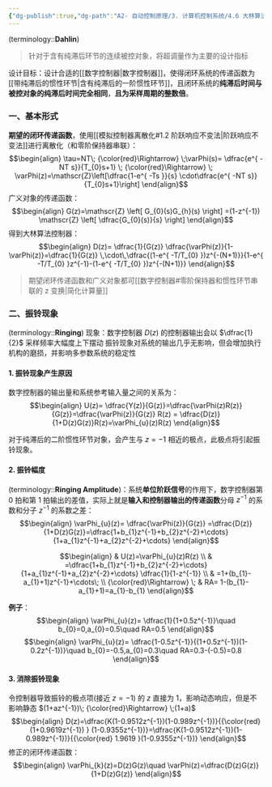 ```yaml
---
{"dg-publish":true,"dg-path":"A2- 自动控制原理/3. 计算机控制系统/4.6 大林算法控制器.md","permalink":"/A2- 自动控制原理/3. 计算机控制系统/4.6 大林算法控制器/","dgPassFrontmatter":true,"noteIcon":"","created":"2025-04-08T09:34:41.000+08:00","updated":"2025-04-24T22:13:47.963+08:00"}
---
```


(terminology::**Dahlin**)
> 针对于含有纯滞后环节的连续被控对象，将超调量作为主要的设计指标

设计目标：设计合适的[[数字控制器\|数字控制器]]，使得闭环系统的传递函数为[[带纯滞后的惯性环节\|含有纯滞后的一阶惯性环节]]，且闭环系统的**纯滞后时间与被控对象的纯滞后时间完全相同**，**且为采样周期的整数倍**。
### 一、基本形式
**期望的闭环传递函数**，使用[[模拟控制器离散化#1.2 阶跃响应不变法\|阶跃响应不变法]]进行离散化（和零阶保持器串联）：
$$\begin{align}
\tau=NT\; {\color{red}\Rightarrow} \;\varPhi(s)= \dfrac{e^{ -NT s}}{T_{0}s+1} \; {\color{red}\Rightarrow} \; \varPhi(z)=\mathscr{Z}\left[\dfrac{1-e^{ -Ts }}{s} \cdot\dfrac{e^{ -NT s}}{T_{0}s+1}\right]
\end{align}$$
广义对象的传递函数：
$$\begin{align}
G(z)=\mathscr{Z}  \left[ G_{0}(s)G_{h}(s) \right] =(1-z^{-1}) \mathscr{Z}  \left[ \dfrac{G_{0}(s)}{s} \right] 
\end{align}$$
得到大林算法控制器：
$$\begin{align}
D(z)= \dfrac{1}{G(z)} \dfrac{\varPhi(z)}{1-\varPhi(z)}=\dfrac{1}{G(z)} \,\cdot\,\dfrac{(1-e^{ -T/T_{0} })z^{-(N+1)}}{1-e^{ -T/T_{0} }z^{-1}-(1-e^{ -T/T_{0} })z^{-(N+1)}}
\end{align}$$

> 期望闭环传递函数和广义对象都可[[数字控制器#零阶保持器和惯性环节串联的 z 变换\|简化计算量]]
### 二、振铃现象
(terminology::**Ringing**) 现象：数字控制器 $D(z)$ 的控制器输出会以 $\dfrac{1}{2}$ 采样频率大幅度上下摆动
振铃现象对系统的输出几乎无影响，但会增加执行机构的磨损，并影响多参数系统的稳定性
#### 1. 振铃现象产生原因
数字控制器的输出量和系统参考输入量之间的关系为：
$$\begin{align}
U(z)= \dfrac{Y(z)}{G(z)}=\dfrac{\varPhi(z)R(z)}{G(z)}=\dfrac{\varPhi(z)}{G(z)} R(z)    = \dfrac{D(z)}{1+D(z)G(z)}R(z)=\varPhi_{u}(z)R(z)
\end{align}$$

对于纯滞后的二阶惯性环节对象，会产生与 $z=-1$ 相近的极点，此极点将引起振铃现象。
#### 2. 振铃幅度
(terminology::**Ringing Amplitude**)：系统**单位阶跃信号**的作用下，数字控制器第 0 拍和第 1 拍输出的差值，实际上就是**输入和控制器输出的传递函数**分母 $z^{-1}$ 的系数和分子 $z^{-1}$ 的系数之差：
$$\begin{align}
\varPhi_{u}(z)= \dfrac{\varPhi(z)}{G(z)} =\dfrac{D(z)}{1+D(z)G(z)}=\dfrac{1+b_{1}z^{-1}+b_{2}z^{-2}+\cdots}{1+a_{1}z^{-1}+a_{2}z^{-2}+\cdots} 
\end{align}$$

$$\begin{align}
 & U(z)=\varPhi_{u}(z)R(z) \\
 & =\dfrac{1+b_{1}z^{-1}+b_{2}z^{-2}+\cdots}{1+a_{1}z^{-1}+a_{2}z^{-2}+\cdots} \dfrac{1}{1-z^{-1}} \\
 & =1+(b_{1}-a_{1}+1)z^{-1}+\cdots\;  \\
{\color{red}\Rightarrow} \; &  RA= 1-(b_{1}-a_{1}+1)=a_{1}-b_{1}
\end{align}$$

**例子**：
$$\begin{align}
\varPhi_{u}(z)= \dfrac{1}{1+0.5z^{-1}}\quad b_{0}=0,a_{0}=0.5\quad RA=0.5
\end{align}$$
$$\begin{align}
\varPhi_{u}(z)= \dfrac{1-0.5z^{-1}}{(1+0.5z^{-1})(1-0.2z^{-1})}\quad b_{0}=-0.5,a_{0}=0.3\quad RA=0.3-(-0.5)=0.8
\end{align}$$

#### 3. 消除振铃现象
令控制器导致振铃的极点项(接近 $z=-1$) 的 $z$ 直接为 1，影响动态响应，但是不影响静态
$(1+az^{-1})\; {\color{red}\Rightarrow} \;(1+a)$
$$\begin{align}
D(z)=\dfrac{K(1-0.9512z^{-1})(1-0.989z^{-1})}{{\color{red} (1+0.9619z^{-1})  } (1-0.9355z^{-1})}=\dfrac{K(1-0.9512z^{-1})(1-0.989z^{-1})}{{\color{red} 1.9619 }(1-0.9355z^{-1})}
\end{align}$$
修正的闭环传递函数：
$$\begin{align}
\varPhi_{k}(z)=D(z)G(z)\quad \varPhi(z)=\dfrac{D(z)G(z)}{1+D(z)G(z)}
\end{align}$$
